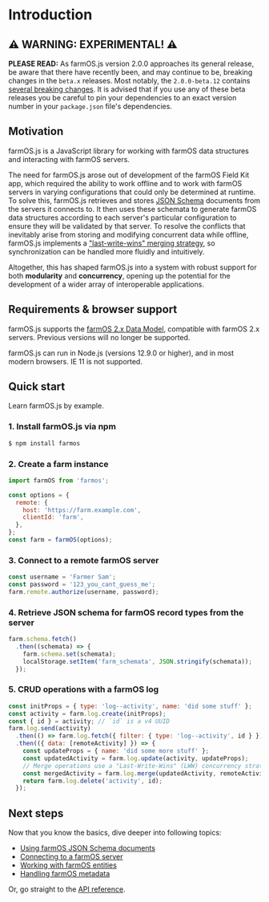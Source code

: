 # Introduction
## ⚠️ __WARNING: EXPERIMENTAL!__ ⚠️
__PLEASE READ:__ As farmOS.js version 2.0.0 approaches its general release, be aware that there have recently been, and may continue to be, breaking changes in the `beta.x` releases. Most notably, the `2.0.0-beta.12` contains [several breaking changes](https://github.com/farmOS/farmOS.js/pull/70). It is advised that if you use any of these beta releases you be careful to pin your dependencies to an exact version number in your `package.json` file's dependencies.

## Motivation
farmOS.js is a JavaScript library for working with farmOS data structures and interacting with farmOS servers.

The need for farmOS.js arose out of development of the farmOS Field Kit app, which required the ability to work offline and to work with farmOS servers in varying configurations that could only be determined at runtime. To solve this, farmOS.js retrieves and stores [JSON Schema](https://json-schema.org/) documents from the servers it connects to. It then uses these schemata to generate farmOS data structures according to each server's particular configuration to ensure they will be validated by that server. To resolve the conflicts that inevitably arise from storing and modifying concurrent data while offline, farmOS.js implements a ["last-write-wins" merging strategy](metadata.md#last-write-wins-lww), so synchronization can be handled more fluidly and intuitively.

Altogether, this has shaped farmOS.js into a system with robust support for both __modularity__ and __concurrency__, opening up the potential for the development of a wider array of interoperable applications.

## Requirements & browser support
farmOS.js supports the [farmOS 2.x Data Model](https://docs.farmos.org/model/), compatible with farmOS 2.x servers. Previous versions will no longer be supported.

farmOS.js can run in Node.js (versions 12.9.0 or higher), and in most modern browsers. IE 11 is not supported.

## Quick start
Learn farmOS.js by example.

### 1. Install farmOS.js via npm

```bash
$ npm install farmos
```

### 2. Create a farm instance

```js
import farmOS from 'farmos';

const options = {
  remote: {
    host: 'https://farm.example.com',
    clientId: 'farm',
  },
};
const farm = farmOS(options);
```

### 3. Connect to a remote farmOS server

```js
const username = 'Farmer Sam';
const password = '123_you_cant_guess_me';
farm.remote.authorize(username, password);
```

### 4. Retrieve JSON schema for farmOS record types from the server

```js
farm.schema.fetch()
  .then((schemata) => {
    farm.schema.set(schemata);
    localStorage.setItem('farm_schemata', JSON.stringify(schemata));
  });
```

### 5. CRUD operations with a farmOS log

```js
const initProps = { type: 'log--activity', name: 'did some stuff' };
const activity = farm.log.create(initProps);
const { id } = activity; // `id` is a v4 UUID
farm.log.send(activity)
  .then(() => farm.log.fetch({ filter: { type: 'log--activity', id } }))
  .then(({ data: [remoteActivity] }) => {
    const updateProps = { name: 'did some more stuff' };
    const updatedActivity = farm.log.update(activity, updateProps);
    // Merge operations use a "Last-Write-Wins" (LWW) concurrency strategy.
    const mergedActivity = farm.log.merge(updatedActivity, remoteActivity);
    return farm.log.delete('activity', id);
  });
```

## Next steps
Now that you know the basics, dive deeper into following topics:

- [Using farmOS JSON Schema documents](schemata.md)
- [Connecting to a farmOS server](remotes.md)
- [Working with farmOS entities](entities.md)
- [Handling farmOS metadata](metadata.md)
  
Or, go straight to the [API reference](api.md).
